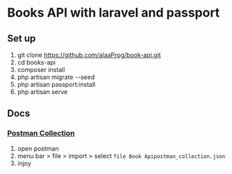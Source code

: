 # Books API with laravel and passport

## Set up

1) git clone https://github.com/alaaProg/book-api.git
2) cd books-api
3) composer install 
4) php artisan migrate --seed
5) php artisan passport:install 
6) php artisan serve 

## Docs 
###  [Postman Collection](https://github.com/AlaaProg/book-api/blob/master/Book%20Api.postman_collection.json)
1) open postman 
2) menu bar > file > import > select  `file Book Apipostman_collection.json`
3) injoy